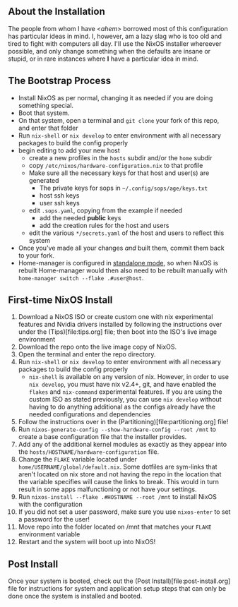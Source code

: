 ## About the Installation
The people from whom I have <*ahem*> borrowed most of this configuration has particular ideas in mind.
I, however, am a lazy slag who is too old and tired to fight with computers all day. I'll use the NixOS installer whereever possible, and only change something when the defaults are insane or stupid, or in rare instances where **I** have a particular idea in mind.

## The Bootstrap Process
- Install NixOS as per normal, changing it as needed if you are doing something special.
- Boot that system.
- On that system, open a terminal and `git clone` your fork of this repo, and enter that folder
- Run `nix-shell` or `nix develop` to enter environment with all necessary packages to build the config properly
- begin editing to add your new host
  - create a new profiles in the `hosts` subdir and/or the `home` subdir
  - copy `/etc/nixos/hardware-configuration.nix` to that profile
  - Make sure all the necessary keys for that host and user(s) are generated
    - The private keys for sops in `~/.config/sops/age/keys.txt`
    - host ssh keys
    - user ssh keys
  - edit `.sops.yaml`, copying from the example if needed
    - add the needed **public** keys
    - add the creation rules for the host and users
  - edit the various `*/secrets.yaml` of the host and users to reflect this system
- Once you've made all your changes *and* built them, commit them back to your fork.
- Home-manager is configured in [standalone mode](https://nix-community.github.io/home-manager/index.html#id-1.2), so when NixOS is rebuilt Home-manager would then also need to be rebuilt manually with `home-manager switch --flake .#user@host`.

## First-time NixOS Install
1. Download a NixOS ISO or create custom one with nix experimental features and Nvidia drivers installed by following
  the instructions over under the (Tips)[file:tips.org] file; then boot into the ISO's live image environment
2. Download the repo onto the live image copy of NixOS.
3. Open the terminal and enter the repo directory.
4. Run `nix-shell` or `nix develop` to enter environment with all necessary packages to build the config properly
   - `nix-shell` is available on any version of nix.
     However, in order to use `nix develop`, you must have nix v2.4+, git, and have enabled
     the `flakes` and `nix-command` experimental features.
     If you are using the custom ISO as stated previously, you can use `nix develop`
     without having to do anything additional as the configs already have the needed configurations and dependencies
5. Follow the instructions over in the (Partitioning)[file:partitioning.org] file!
6. Run `nixos-generate-config --show-hardware-config --root /mnt` to create a base configuration file that the installer provides.
7. Add any of the additional kernel modules as exactly as they appear into the `hosts/HOSTNAME/hardware-configuration` file.
8. Change the `FLAKE` variable located under `home/USERNAME/global/default.nix`.
  Some dotfiles are sym-links that aren't located on nix store and not having the repo in the location
  that the variable specifies will cause the links to break. This would in turn result in
  some apps malfunctioning or not have your settings.
9. Run `nixos-install --flake .#HOSTNAME --root /mnt` to install NixOS with the configuration
10. If you did not set a user password, make sure you use `nixos-enter` to set a password for the user!
11. Move repo into the folder located on /mnt that matches your `FLAKE` environment variable
12. Restart and the system will boot up into NixOS!

## Post Install
Once your system is booted, check out the (Post Install)[file:post-install.org] file for instructions for system and application
setup steps that can only be done once the system is installed and booted.
